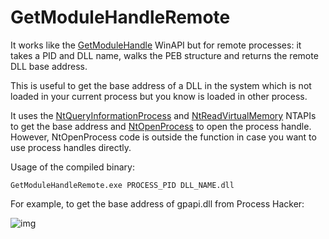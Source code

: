 # GetModuleHandleRemote

It works like the [GetModuleHandle](https://learn.microsoft.com/en-us/windows/win32/api/libloaderapi/nf-libloaderapi-getmodulehandlea) WinAPI but for remote processes: it takes a PID and DLL name, walks the PEB structure and returns the remote DLL base address. 

This is useful to get the base address of a DLL in the system which is not loaded in your current process but you know is loaded in other process.

It uses the [NtQueryInformationProcess](https://learn.microsoft.com/en-us/windows/win32/api/winternl/nf-winternl-ntqueryinformationprocess) and [NtReadVirtualMemory](http://undocumented.ntinternals.net/index.html?page=UserMode%2FUndocumented%20Functions%2FMemory%20Management%2FVirtual%20Memory%2FNtReadVirtualMemory.html) NTAPIs to get the base address and [NtOpenProcess](https://learn.microsoft.com/en-us/windows-hardware/drivers/ddi/ntddk/nf-ntddk-ntopenprocess) to open the process handle. However, NtOpenProcess code is outside the function in case you want to use process handles directly.

Usage of the compiled binary:

```
GetModuleHandleRemote.exe PROCESS_PID DLL_NAME.dll
```

For example, to get the base address of gpapi.dll from Process Hacker:

![img](https://raw.githubusercontent.com/ricardojoserf/ricardojoserf.github.io/master/images/getmodulehandleremote/Screenshot_1.png)

